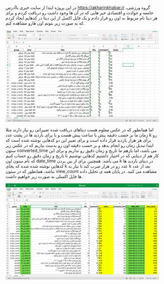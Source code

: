 در این پروژه ابتدا از سایت خبری باآدرس https://akharinkhabar.ir گروه ورزشی، جامعه و حوادث و اقتصادی خبر هایی که در آن ها وجود داشت رو دریافت کردم و برای هر دیتا نام مربوط به اون رو قرار دادم و یک فایل اکسل از این دیتا در کدهایم ایجاد کردم که به صورت زیر بتونم اون هارو مشاهده کنم.
<img src="https://github.com/Aliakbar-omidi/Scrap-project-and-data-analysis/blob/main/img-1.png">

اما همانطور که در عکس معلوم هست دیتاهای دریافت شده تغییراتی رو نیاز دارند مثلا زمان ما بر حسب دقیقه پیش یا ساعت پیش هست و یا برای بازدید ها در پشت عدد k رو برای هر هزار بازدید قرار داده است و برای تغییر این دو کدهایی نوشته شده است که ابتدا تبدیل زمان رو انجام بدهد و بر حسب دقیقه اون رو بدست بیاریم که در عکس زیر ستون converted_time می باشد، اما بازهم ما تاریخ و زمان دقیق رو نداریم و برای این کار هم از دیتایی که در اختیار داشتیم کدهایی نوشتیم تا تاریخ و زمان دقیق رو حساب کنیم که نام ستون اون date_time می باشد. همچنین برای از بین بردن k در دیتای بازدید ها کدهایی نوشته شده شده که بجای k عدد رو در هزار ضرب کند تا نیاز به k بعد از عدد نباشد، همانطور که در ستون view_count مشاهده می کنید. در پایان همه ی تحلیل داده ها فایل اکسلی به صورت زیر خواهیم داشت.

<img src="https://github.com/Aliakbar-omidi/Scrap-project-and-data-analysis/blob/main/img-2.png">
